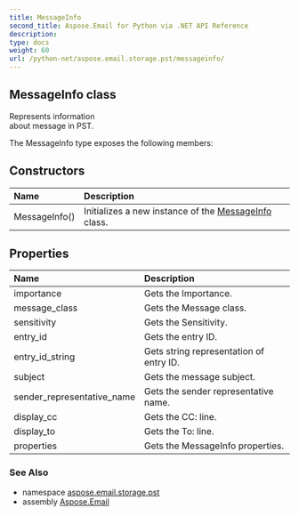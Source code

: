 ```yaml
---
title: MessageInfo
second_title: Aspose.Email for Python via .NET API Reference
description: 
type: docs
weight: 60
url: /python-net/aspose.email.storage.pst/messageinfo/
---
```


## MessageInfo class

Represents information<br/>            about message in PST.

The MessageInfo type exposes the following members:
## Constructors
| Name | Description |
| :- | :- |
|MessageInfo()|Initializes a new instance of the [MessageInfo](/email/python-net/aspose.email.storage.pst/messageinfo/) class.|
## Properties
| Name | Description |
| :- | :- |
|importance|Gets the Importance.|
|message_class|Gets the Message class.|
|sensitivity|Gets the Sensitivity.|
|entry_id|Gets the entry ID.|
|entry_id_string|Gets string representation of entry ID.|
|subject|Gets the message subject.|
|sender_representative_name|Gets the sender representative name.|
|display_cc|Gets the CC: line.|
|display_to|Gets the To: line.|
|properties|Gets the MessageInfo properties.|

### See Also

* namespace [aspose.email.storage.pst](/email/python-net/aspose.email.storage.pst/)
* assembly [Aspose.Email](/email/python-net/)

